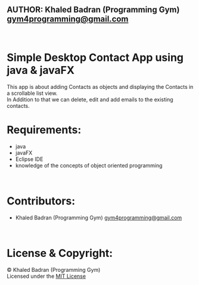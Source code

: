 
## AUTHOR: Khaled Badran (Programming Gym) <gym4programming@gmail.com>
<br>

# Simple Desktop Contact App using java & javaFX
This app is about adding Contacts as objects and displaying the Contacts in a scrollable list view.<br>
In Addition to that we can delete, edit and add emails to the existing contacts.<br>

# Requirements:
- java
- javaFX
- Eclipse IDE
- knowledge of the concepts of object oriented programming 
<br>

# Contributors:
- Khaled Badran (Programming Gym) <gym4programming@gmail.com>
<br>

# License & Copyright:
© Khaled Badran (Programming Gym)
<br>
Licensed under the [MIT License](LICENSE)
